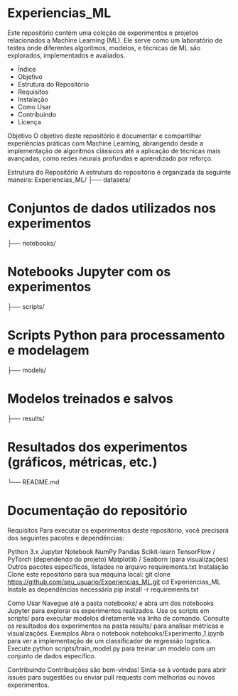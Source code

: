 # Experiencias_ML
Este repositório contém uma coleção de experimentos e projetos relacionados a Machine Learning (ML). Ele serve como um laboratório de testes onde diferentes algoritmos, modelos, e técnicas de ML são explorados, implementados e avaliados.

- Índice
- Objetivo
- Estrutura do Repositório
- Requisitos
- Instalação
- Como Usar
- Contribuindo
- Licença

Objetivo
O objetivo deste repositório é documentar e compartilhar experiências práticas com Machine Learning, abrangendo desde a implementação de algoritmos clássicos até a aplicação de técnicas mais avançadas, como redes neurais profundas e aprendizado por reforço.

Estrutura do Repositório
A estrutura do repositório é organizada da seguinte maneira:
Experiencias_ML/
├── datasets/              
# Conjuntos de dados utilizados nos experimentos
├── notebooks/              
# Notebooks Jupyter com os experimentos
├── scripts/               
# Scripts Python para processamento e modelagem
├── models/                 
# Modelos treinados e salvos
├── results/                
# Resultados dos experimentos (gráficos, métricas, etc.)
└── README.md               
# Documentação do repositório

Requisitos
Para executar os experimentos deste repositório, você precisará dos seguintes pacotes e dependências:

Python 3.x
Jupyter Notebook
NumPy
Pandas
Scikit-learn
TensorFlow / PyTorch (dependendo do projeto)
Matplotlib / Seaborn (para visualizações)
Outros pacotes específicos, listados no arquivo requirements.txt
Instalação
Clone este repositório para sua máquina local:
git clone https://github.com/seu_usuario/Experiencias_ML.git
cd Experiencias_ML
Instale as dependências necessária
pip install -r requirements.txt

Como Usar
Navegue até a pasta notebooks/ e abra um dos notebooks Jupyter para explorar os experimentos realizados.
Use os scripts em scripts/ para executar modelos diretamente via linha de comando.
Consulte os resultados dos experimentos na pasta results/ para analisar métricas e visualizações.
Exemplos
Abra o notebook notebooks/Experimento_1.ipynb para ver a implementação de um classificador de regressão logística.
Execute python scripts/train_model.py para treinar um modelo com um conjunto de dados específico.
  
Contribuindo
Contribuições são bem-vindas! Sinta-se à vontade para abrir issues para sugestões ou enviar pull requests com melhorias ou novos experimentos.
